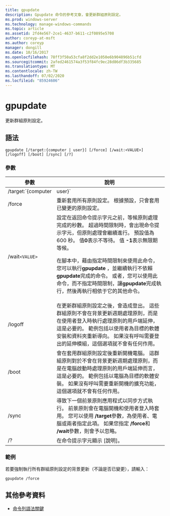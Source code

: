 ```yaml
---
title: gpupdate
description: Gpupdate 命令的參考文章，會更新群組原則設定。
ms.prod: windows-server
ms.technology: manage-windows-commands
ms.topic: article
ms.assetid: 2fd4e567-2ce1-4637-b611-c2f0895e5708
author: coreyp-at-msft
ms.author: coreyp
manager: dongill
ms.date: 10/16/2017
ms.openlocfilehash: 78ff3f50a53cfa8f2dd2e1050e6b904896b51cfd
ms.sourcegitcommit: 2afed2461574a3f53f84fc9ec28d86df3b335685
ms.translationtype: MT
ms.contentlocale: zh-TW
ms.lasthandoff: 07/02/2020
ms.locfileid: "85924606"
---
```

# <a name="gpupdate"></a>gpupdate

更新群組原則設定。

## <a name="syntax"></a>語法

```
gpupdate [/target:{computer | user}] [/force] [/wait:<VALUE>] [/logoff] [/boot] [/sync] [/?]
```

### <a name="parameters"></a>參數

| 參數 | 說明 |
| --------- |------------ |
| /target:`{computer|user}` | 指定只更新使用者或只有電腦原則設定。 根據預設，使用者和電腦原則設定都會更新。 |
| /force | 重新套用所有原則設定。 根據預設，只會套用已變更的原則設定。 |
| /wait`<VALUE>` | 設定在返回命令提示字元之前，等候原則處理完成的秒數。 超過時間限制時，會出現命令提示字元，但原則處理會繼續進行。 預設值為 600 秒。 值**0**表示不等待。 值 **-1**表示無限期等候。<p>在腳本中，藉由指定時間限制來使用此命令，您可以執行**gpupdate** ，並繼續執行不依賴**gpupdate**完成的命令。 或者，您可以使用此命令，而不指定時間限制，讓**gpupdate**完成執行，然後再執行相依于它的其他命令。 |
| /logoff | 在更新群組原則設定之後，會造成登出。 這些群組原則不會在背景更新週期處理原則，而是在使用者登入時執行處理原則的用戶端延伸，這是必要的。 範例包括以使用者為目標的軟體安裝和資料夾重新導向。 如果沒有呼叫需要登出的延伸模組，這個選項就不會有任何作用。 |
| /boot | 會在套用群組原則設定後重新開機電腦。 這群組原則對於不會在背景更新週期處理原則，而是在電腦啟動時處理原則的用戶端延伸而言，這是必要的。 範例包括以電腦為目標的軟體安裝。 如果沒有呼叫需要重新開機的擴充功能，這個選項就不會有任何作用。 |
| /sync | 導致下一個前景原則應用程式以同步方式執行。 前景原則會在電腦開機和使用者登入時套用。 您可以使用 **/target**參數，為使用者、電腦或兩者指定此項。 如果您指定 **/force**和 **/wait**參數，則會予以忽略。 |
| /? | 在命令提示字元顯示 [說明]。 |

### <a name="examples"></a>範例

若要強制執行所有群組原則設定的背景更新（不論是否已變更），請輸入：

```
gpupdate /force
```

## <a name="additional-references"></a>其他參考資料

- [命令列語法關鍵](command-line-syntax-key.md)